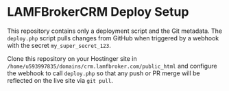 # LAMFBrokerCRM Deploy Setup

This repository contains only a deployment script and the Git metadata. The `deploy.php` script pulls changes from GitHub when triggered by a webhook with the secret `my_super_secret_123`.

Clone this repository on your Hostinger site in `/home/u593997835/domains/crm.lamfbroker.com/public_html` and configure the webhook to call `deploy.php` so that any push or PR merge will be reflected on the live site via `git pull`.

